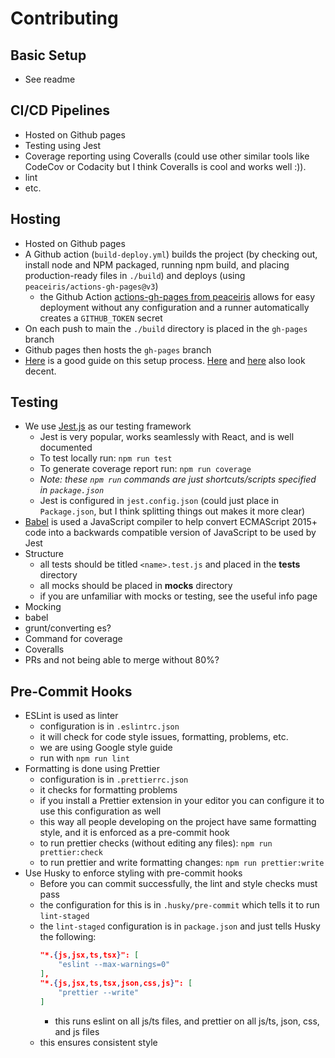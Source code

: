 # Contributing

## Basic Setup
- See readme

## CI/CD Pipelines
- Hosted on Github pages
- Testing using Jest
- Coverage reporting using Coveralls (could use other similar tools like CodeCov or Codacity but I think Coveralls is cool and works well :)).
- lint
- etc.

## Hosting
- Hosted on Github pages
- A Github action (`build-deploy.yml`) builds the project (by checking out, install node and NPM packaged, running npm build, and placing production-ready files in `./build`) and deploys (using `peaceiris/actions-gh-pages@v3`)
  - the Github Action [actions-gh-pages from peaceiris](https://github.com/peaceiris/actions-gh-pages) allows for easy deployment without any configuration and a runner automatically creates a `GITHUB_TOKEN` secret
- On each push to main the `./build` directory is placed in the `gh-pages` branch
- Github pages then hosts the `gh-pages` branch
- [Here](https://codeburst.io/deploying-a-react-app-using-github-pages-and-github-actions-7fc14d380796) is a good guide on this setup process. [Here](https://medium.com/swlh/deploy-create-react-app-to-github-pages-using-github-actions-4e95ae7fd65f) and [here](https://dev.to/dyarleniber/setting-up-a-ci-cd-workflow-on-github-actions-for-a-react-app-with-github-pages-and-codecov-4hnp) also look decent.

## Testing
- We use [Jest.js](jestjs.io) as our testing framework
  - Jest is very popular, works seamlessly with React, and is well documented
  - To test locally run: `npm run test`
  - To generate coverage report run: `npm run coverage`
  - *Note: these `npm run` commands are just shortcuts/scripts specified in `package.json`*
  - Jest is configured in `jest.config.json` (could just place in `Package.json`, but I think splitting things out makes it more clear)
- [Babel](https://babeljs.io) is used a JavaScript compiler to help convert ECMAScript 2015+ code into a backwards compatible version of JavaScript to be used by Jest
- Structure
  - all tests should be titled `<name>.test.js` and placed in the __tests__ directory
  - all mocks should be placed in __mocks__ directory
  - if you are unfamiliar with mocks or testing, see the useful info page
- Mocking
- babel
- grunt/converting es?
- Command for coverage
- Coveralls
- PRs and not being able to merge without 80%?

## Pre-Commit Hooks
- ESLint is used as linter
  - configuration is in `.eslintrc.json`
  - it will check for code style issues, formatting, problems, etc.
  - we are using Google style guide
  - run with `npm run lint`
- Formatting is done using Prettier
  - configuration is in `.prettierrc.json`
  - it checks for formatting problems
  - if you install a Prettier extension in your editor you can configure it to use this configuration as well
  - this way all people developing on the project have same formatting style, and it is enforced as a pre-commit hook
  - to run prettier checks (without editing any files): `npm run prettier:check`
  - to run prettier and write formatting changes: `npm run prettier:write`
- Use Husky to enforce styling with pre-commit hooks
  - Before you can commit successfully, the lint and style checks must pass
  - the configuration for this is in `.husky/pre-commit` which tells it to run `lint-staged`
  - the `lint-staged` configuration is in `package.json` and just tells Husky the following:
    ```json
    "*.{js,jsx,ts,tsx}": [
        "eslint --max-warnings=0"
    ],
    "*.{js,jsx,ts,tsx,json,css,js}": [
        "prettier --write"
    ]
    ```
    - this runs eslint on all js/ts files, and prettier on all js/ts, json, css, and js files
  - this ensures consistent style
